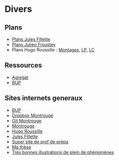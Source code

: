 <h1> Divers </h1>

<h2> Plans </h2>

- [Plans Jules Fillette](JF.pdf) 
- [Plans Julien Froustey](JFr.pdf)
- Plans Hugo Roussille : [Montages](HR_montages.pdf), [LP](HR_physique.pdf), [LC](HR_chimie.pdf) 

<h2> Ressources </h2>

- [Agregat](Agregat.pdf)
- [BUP](BUP.zip)

<h2> Sites internets generaux </h2>

- [BUP](http://bupdoc.udppc.asso.fr/index.php)
- [Dropbox Montrouge](https://www.dropbox.com/sh/r5ludizflagvo9x/AACGze6owqN-NcmmYoFLIzb8a?dl=0)
- [Git Montrouge](https://montrouge-physique.github.io/)
- [Montrouge](http://ressources.agreg.phys.ens.fr/ressources/)
- [Hugo Roussille](https://arah.fr/hroussille/enseignement.html)
- [Jules Fillette](https://www.eleves.ens.fr/home/fillette/agregation.html)
- [Super site de prof de prépa](https://sites.google.com/site/denismerigoux/)
- [Ma thèse](https://tel.archives-ouvertes.fr/tel-02452302)
- [Très bonnes illustrations de plein de phénomènes](https://fr.khanacademy.org/science/physics/)

